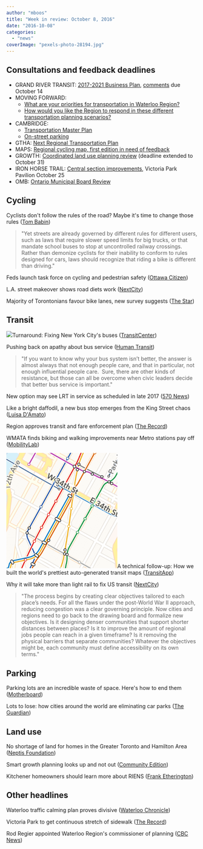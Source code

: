 ```yaml
---
author: "mboos"
title: "Week in review: October 8, 2016"
date: "2016-10-08"
categories: 
  - "news"
coverImage: "pexels-photo-28194.jpg"
---
```


## Consultations and feedback deadlines

- GRAND RIVER TRANSIT: [2017-2021 Business Plan](https://www.grt.ca/en/aboutus/grtbusinessplan2017.asp), [comments](https://row.survey.esolutionsgroup.ca/TakeSurvey.aspx?SurveyID=mlK239m0) due October 14
- MOVING FORWARD:
    - [What are your priorities for transportation in Waterloo Region?](https://www.peakdemocracy.ca/portals/153/Forum_449/Issue_1719)
    - [How would you like the Region to respond in these different transportation planning scenarios?](https://www.peakdemocracy.ca/portals/153/Issue_1747)
- CAMBRIDGE:
    - [Transportation Master Plan](https://www.peakdemocracy.ca/portals/155/Issue_1740)
    - [On-street parking](https://www.peakdemocracy.ca/portals/155/Issue_1745)
- GTHA: [Next Regional Transportation Plan](https://www.metrolinxengage.com/en/engagement-initiatives/discussion-paper-next-regional-transportation-plan)
- MAPS: [Regional cycling map, first edition in need of feedback](https://www.peakdemocracy.ca/portals/153/Forum_449/Issue_1662)
- GROWTH: [Coordinated land use planning review](https://www.mah.gov.on.ca/Page10882.aspx) (deadline extended to October 31)
- IRON HORSE TRAIL: [Central section improvements](https://www.kitchener.ca/en/livinginkitchener/IronHorseTrail.asp), Victoria Park Pavilion October 25
- OMB: [Ontario Municipal Board Review](https://www.mah.gov.on.ca/Page14965.aspx)

## **Cycling**

Cyclists don't follow the rules of the road? Maybe it's time to change those rules ([Tom Babin](https://www.latimes.com/opinion/livable-city/la-oe-babin-bicycle-laws-20161003-snap-story.html))

> "Yet streets are already governed by different rules for different users, such as laws that require slower speed limits for big trucks, or that mandate school buses to stop at uncontrolled railway crossings. Rather than demonize cyclists for their inability to conform to rules designed for cars, laws should recognize that riding a bike is different than driving."

Feds launch task force on cycling and pedestrian safety ([Ottawa Citizen](https://ottawacitizen.com/news/local-news/feds-launch-task-force-on-cycling-and-pedestrian-safety))

L.A. street makeover shows road diets work ([NextCity](https://nextcity.org/daily/entry/los-angeles-road-diets-work-data))

Majority of Torontonians favour bike lanes, new survey suggests ([The Star](https://www.thestar.com/news/gta/2016/10/05/majority-of-torontonians-favour-bike-lanes-new-survey-suggests.html))

## Transit

[![](/images/scene_Birdseyebus.png)](https://busturnaround.nyc)Turnaround: Fixing New York City's buses ([TransitCenter](https://busturnaround.nyc))

Pushing back on apathy about bus service ([Human Transit](https://humantransit.org/2016/10/pushing-back-on-apathy-about-bus-service.html))

> "If you want to know why your bus system isn’t better, the answer is almost always that not enough people care, and that in particular, not enough influential people care.  Sure, there are other kinds of resistance, but those can all be overcome when civic leaders decide that better bus service is important."

New option may see LRT in service as scheduled in late 2017 ([570 News](https://www.570news.com/2016/10/06/new-option-may-see-lrt-service-scheduled-early-2017/))

Like a bright daffodil, a new bus stop emerges from the King Street chaos ([Luisa D'Amato](https://www.therecord.com/opinion-story/6897259-like-a-bright-daffodil-new-bus-stop-emerges-from-king-street-chaos/))

Region approves transit and fare enforcement plan ([The Record](https://www.therecord.com/news-story/6899515-region-approves-transit-security-and-fare-enforcement-plan/))

WMATA finds biking and walking improvements near Metro stations pay off ([MobilityLab](https://mobilitylab.org/2016/09/29/wmata-biking-walking-improvements-metro-stations-pay-off/))

[![](/images/1*BA2gAg7XljTLFS4eRe_-jA.gif)](https://medium.com/transit-app/how-we-built-the-worlds-prettiest-auto-generated-transit-maps-12d0c6fa502f)A technical follow-up: How we built the world's prettiest auto-generated transit maps ([TransitApp](https://medium.com/transit-app/how-we-built-the-worlds-prettiest-auto-generated-transit-maps-12d0c6fa502f))

Why it will take more than light rail to fix US transit ([NextCity](https://nextcity.org/daily/entry/public-transit-accessibility-turning-point))

> "The process begins by creating clear objectives tailored to each place’s needs. For all the flaws under the post-World War II approach, reducing congestion was a clear governing principle. Now cities and regions need to go back to the drawing board and formalize new objectives. Is it designing denser communities that support shorter distances between places? Is it to improve the amount of regional jobs people can reach in a given timeframe? Is it removing the physical barriers that separate communities? Whatever the objectives might be, each community must define accessibility on its own terms."

## Parking

Parking lots are an incredible waste of space. Here's how to end them ([Motherboard](https://motherboard.vice.com/read/parking-lots-are-an-incredible-waste-of-space-heres-how-to-end-them))

Lots to lose: how cities around the world are eliminating car parks ([The Guardian](https://www.theguardian.com/cities/2016/sep/27/cities-eliminating-car-parks-parking?CMP=share_btn_tw))

## Land use

No shortage of land for homes in the Greater Toronto and Hamilton Area ([Neptis Foundation](https://www.neptis.org/publications/no-shortage-land-homes-greater-toronto-and-hamilton-area))

Smart growth planning looks up and not out ([Community Edition](https://communityedition.ca/blog/2016/10/06/smart-growth-planning-looks-up-and-not-out/))

Kitchener homeowners should learn more about RIENS ([Frank Etherington](https://franketherington.ca/2016/10/05/kitchener-homeowners-should-learn-more-about-riens/))

## Other headlines

Waterloo traffic calming plan proves divisive ([Waterloo Chronicle](https://www.waterloochronicle.ca/news-story/6896253-waterloo-traffic-calming-plan-proves-divisive/))

Victoria Park to get continuous stretch of sidewalk ([The Record](https://www.therecord.com/news-story/6899395-victoria-park-to-get-continuous-stretch-of-sidewalk/))

Rod Regier appointed Waterloo Region's commissioner of planning ([CBC News](https://www.cbc.ca/news/canada/kitchener-waterloo/region-waterloo-regier-commissioner-1.3791175))
